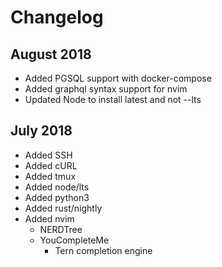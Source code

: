 # Changelog

## August 2018
- Added PGSQL support with docker-compose
- Added graphql syntax support for nvim
- Updated Node to install latest and not --lts

## July 2018
- Added SSH
- Added cURL
- Added tmux
- Added node/lts
- Added python3
- Added rust/nightly
- Added nvim
	-	NERDTree
	-	YouCompleteMe
		-	Tern completion engine

